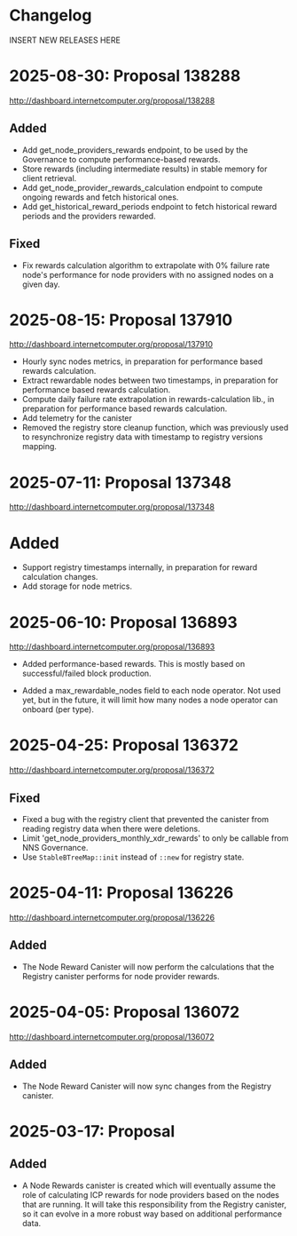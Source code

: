 # Changelog

INSERT NEW RELEASES HERE

# 2025-08-30: Proposal 138288

http://dashboard.internetcomputer.org/proposal/138288

## Added

* Add get_node_providers_rewards endpoint, to be used by the Governance to compute performance-based rewards.
* Store rewards (including intermediate results) in stable memory for client retrieval.
* Add get_node_provider_rewards_calculation endpoint to compute ongoing rewards and fetch historical ones.
* Add get_historical_reward_periods endpoint to fetch historical reward periods and the providers rewarded.

## Fixed

* Fix rewards calculation algorithm to extrapolate with 0% failure rate node's performance for node providers with no
  assigned nodes on a given day.

# 2025-08-15: Proposal 137910

http://dashboard.internetcomputer.org/proposal/137910

* Hourly sync nodes metrics, in preparation for performance based rewards calculation.
* Extract rewardable nodes between two timestamps, in preparation for performance based rewards calculation.
* Compute daily failure rate extrapolation in rewards-calculation lib., in preparation for performance based rewards
  calculation.
* Add telemetry for the canister
* Removed the registry store cleanup function, which was previously used to resynchronize registry data with timestamp
  to registry versions mapping.

# 2025-07-11: Proposal 137348

http://dashboard.internetcomputer.org/proposal/137348

# Added

* Support registry timestamps internally, in preparation for reward calculation changes.
* Add storage for node metrics.

# 2025-06-10: Proposal 136893

http://dashboard.internetcomputer.org/proposal/136893

* Added performance-based rewards. This is mostly based on successful/failed block production.

* Added a max_rewardable_nodes field to each node operator. Not used yet, but in
  the future, it will limit how many nodes a node operator can onboard (per type).

# 2025-04-25: Proposal 136372

http://dashboard.internetcomputer.org/proposal/136372

## Fixed

* Fixed a bug with the registry client that prevented the canister from reading registry data when there were deletions.
* Limit 'get_node_providers_monthly_xdr_rewards' to only be callable from NNS Governance.
* Use `StableBTreeMap::init` instead of `::new` for registry state.

# 2025-04-11: Proposal 136226

http://dashboard.internetcomputer.org/proposal/136226

## Added

* The Node Reward Canister will now perform the calculations that the Registry canister performs for node provider
  rewards.

# 2025-04-05: Proposal 136072

http://dashboard.internetcomputer.org/proposal/136072

## Added

* The Node Reward Canister will now sync changes from the Registry canister.

# 2025-03-17: Proposal

## Added

* A Node Rewards canister is created which will eventually assume the role of calculating ICP rewards
  for node providers based on the nodes that are running. It will take this responsibility from the
  Registry canister, so it can evolve in a more robust way based on additional performance data.


